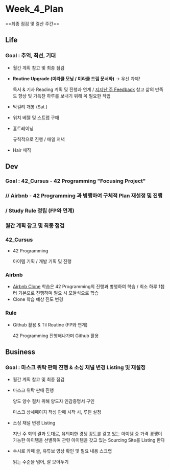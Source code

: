 

# Week_4_Plan

==최종 점검 및 결산 주간==



## Life



### Goal : 추억, 최선, 기대

- 월간 계획 참고 및 최종 점검

- **Routine Upgrade (미라클 모닝 / 미라클 드림 문서화)** -> 우선 과제!

  독서 & 기사 Reading 계획 및 진행과 연계 / [지지난 주 Feedback](/Users/sjeon/Desktop/For_min/Life_Style/April/Week_2(4.6~4.12)/week_2_result.md) 참고
  삶의 만족도 향상 및 가득찬 하루를 보내기 위해 꼭 필요한 작업

- 막걸리 개봉 (Sat.)

- 워치 베젤 및 스트랩  구매

- 홈트레이닝

  규칙적으로 진행 / 매일 저녁
  
- Hair 매직



## Dev



### Goal : 42_Cursus - 42 Programming "Focusing Project"

### // Airbnb - 42 Programming 과 병행하여 구체적 Plan 재설정 및 진행

### / Study Rule 정립 (FP와 연계)



### 월간 계획 참고 및 최종 점검



### 42_Cursus

- 42 Programming

  아이템 기획 / 개발 기획 및 진행

### Airbnb

- [Airbnb Clone](/Users/sjeon/Desktop/For_min/Dev_Place/Airbnb_clone/README.md) 학습은 42 Programming의 진행과 병행하여 학습 
  / 최소 하루 1챕터 기본으로 진행하며 필요 시 모듈식으로 학습
- Clone 학습 예상 진도 변경

### Rule

- Github 활용 & Til Routine (FP와 연계)

  42 Programming 진행해나가며 Github 활용



## Business



### Goal : 마스크 위탁 판매 진행 & 소싱 채널 변경 Listing 및 재설정



- 월간 계획 참고 및 최종 점검

- 마스크 위탁 판매 진행

  양도 양수 절차 위해 양도자 인감증명서 구인

  마스크 상세페이지 작성
  판매 시작 시, 루틴 설정

- 소싱 채널 변경 Listing 

  지난 주 회의 결과 토대로,
  유의미한 경쟁 강도를 갖고 있는 아이템 중
  가격 경쟁이 가능한 아이템을 선별하여
  관련 아이템을 갖고 있는 Sourcing Site를 Listing 한다

- 수시로 카페 글, 유튜브 영상 확인 및 필요 내용 스크랩

  읽는 수준을 넘어, 잘 모아두기

